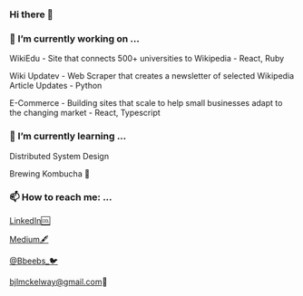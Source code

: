 ### Hi there 👋

### 🔭 I’m currently working on ...

  WikiEdu - Site that connects 500+ universities to Wikipedia - React, Ruby

  Wiki Updatev - Web Scraper that creates a newsletter of selected Wikipedia Article Updates - Python

  E-Commerce - Building sites that scale to help small businesses adapt to the changing market - React, Typescript
### 🌱 I’m currently learning ...
  Distributed System Design
 
  Brewing Kombucha 🍶
### 📫 How to reach me: ...

  [LinkedIn🆒](https://www.linkedin.com/in/bailey-mckelway/)
  
  [Medium🖋](https://medium.com/@bjlmckelway)
  
  [@Bbeebs_🐦](https://twitter.com/Bbeebs_)
  
  bjlmckelway@gmail.com📧


